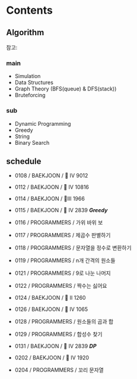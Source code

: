 # Contents

## Algorithm

참고: <!-- https://myeongmy.tistory.com/55 -->

### main

* Simulation
* Data Structures
* Graph Theory (BFS(queue) & DFS(stack))
* Bruteforcing

### sub

* Dynamic Programming
* Greedy
* String
* Binary Search

## schedule

* 0108 / BAEKJOON / 🥈 IV 9012
* 0112 / BAEKJOON / 🥈 IV 10816

* 0114 / BAEKJOON / 🥈III 1966
* 0115 / BAEKJOON / 🥈 IV 2839 ***Greedy***
* 0116 / PROGRAMMERS / 가위 바위 보
* 0117 / PROGRAMMERS / 제곱수 판별하기
* 0118 / PROGRAMMERS / 문자열을 정수로 변환하기
* 0119 / PROGRAMMERS / n개 간격의 원소들

* 0121 / PROGRAMMERS / 9로 나눈 나머지
* 0122 / PROGRAMMERS / 짝수는 싫어요
* 0124 / BAEKJOON / 🥈 II 1260
* 0126 / BAEKJOON / 🥈 IV 1065

* 0128 / PROGRAMMERS / 원소들의 곱과 합
* 0129 / PROGRAMMERS / 합성수 찾기
* 0131 / BAEKJOON / 🥈 IV 2839  ***DP***
* 0202 / BAEKJOON / 🥈 IV 1920

* 0204 / PROGRAMMERS / 꼬리 문자열
